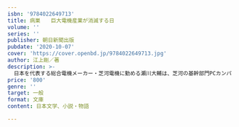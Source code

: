 ```yaml
---
isbn: '9784022649713'
title: 病巣　　巨大電機産業が消滅する日
volume: ''
series: ''
publisher: 朝日新聞出版
pubdate: '2020-10-07'
cover: 'https://cover.openbd.jp/9784022649713.jpg'
author: 江上剛／著
description: >-
  日本を代表する総合電機メーカー・芝河電機に勤める瀬川大輔は、芝河の基幹部門PCカンパニーが危機的状況であることを知る。やがて芝河が買収した米国子会社の原発企業ECCの巨額損失が発覚、ついに芝河は債務超過に陥り──。
price: '800'
genre: ''
target: 一般
format: 文庫
content: 日本文学、小説・物語

---
```


